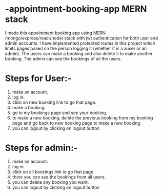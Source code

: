 # -appointment-booking-app MERN stack
I made this appointment booking app using MERN (mongo/express/react/node) stack with jwt authentication for both user and admin accounts. I have implemented protected routes in this project which limits pages based on the person logging it (whether it is a auser or an admin). The users can make a booking and also delete it to make another booking. The admin can see the bookings of all the users.


# Steps for User:-
1) make an account.
2) log in.
3) click on new booking link to go that page.
4) make a booking.
5) go to my bookings page and see your booking.
6) to make a new booking, delete the previous booking from my booking page and go back to new booking page to make a new booking.
7) you can logout by clicking on logout button

# Steps for admin:-
1) make an account.
2) log in.
3) click on all bookings link to go that page.
4) there you can see the bookings from all users.
5) you can delete any booking you want.
6) you can logout by clicking on logout button




